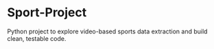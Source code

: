 # Sport-Project
Python project to explore video-based sports data extraction and build clean, testable code.
